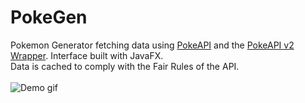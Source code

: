 # PokeGen
Pokemon Generator fetching data using [PokeAPI](https://pokeapi.co/) and the [PokeAPI v2 Wrapper](https://github.com/oscar0812/pokeapi-v2-java).
Interface built with JavaFX.
<br>
Data is cached to comply with the Fair Rules of the API.
<br><br>
![Demo gif](https://media.discordapp.net/attachments/724689834559668339/1198266117781721171/b.gif)
